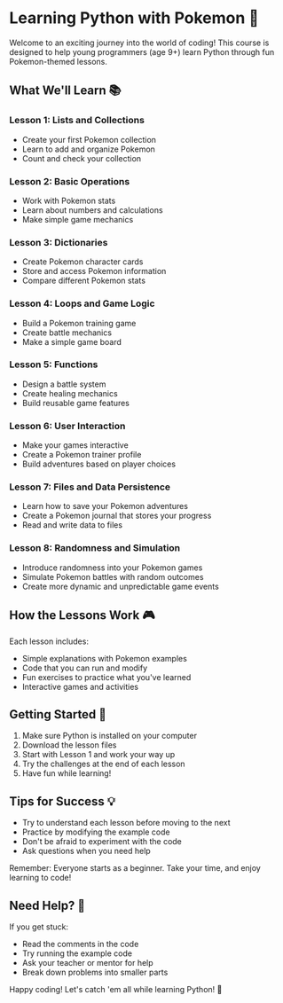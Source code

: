 # Learning Python with Pokemon 🐉

Welcome to an exciting journey into the world of coding! This course is designed to help young programmers (age 9+) learn Python through fun Pokemon-themed lessons.

## What We'll Learn 📚

### Lesson 1: Lists and Collections
- Create your first Pokemon collection
- Learn to add and organize Pokemon
- Count and check your collection

### Lesson 2: Basic Operations
- Work with Pokemon stats
- Learn about numbers and calculations
- Make simple game mechanics

### Lesson 3: Dictionaries
- Create Pokemon character cards
- Store and access Pokemon information
- Compare different Pokemon stats

### Lesson 4: Loops and Game Logic
- Build a Pokemon training game
- Create battle mechanics
- Make a simple game board

### Lesson 5: Functions
- Design a battle system
- Create healing mechanics
- Build reusable game features

### Lesson 6: User Interaction
- Make your games interactive
- Create a Pokemon trainer profile
- Build adventures based on player choices

### Lesson 7: Files and Data Persistence
- Learn how to save your Pokemon adventures
- Create a Pokemon journal that stores your progress
- Read and write data to files


### Lesson 8: Randomness and Simulation
- Introduce randomness into your Pokemon games
- Simulate Pokemon battles with random outcomes
- Create more dynamic and unpredictable game events

## How the Lessons Work 🎮

Each lesson includes:
- Simple explanations with Pokemon examples
- Code that you can run and modify
- Fun exercises to practice what you've learned
- Interactive games and activities

## Getting Started 🚀

1. Make sure Python is installed on your computer
2. Download the lesson files
3. Start with Lesson 1 and work your way up
4. Try the challenges at the end of each lesson
5. Have fun while learning!

## Tips for Success 💡

- Try to understand each lesson before moving to the next
- Practice by modifying the example code
- Don't be afraid to experiment with the code
- Ask questions when you need help

Remember: Everyone starts as a beginner. Take your time, and enjoy learning to code!

## Need Help? 🤔

If you get stuck:
- Read the comments in the code
- Try running the example code
- Ask your teacher or mentor for help
- Break down problems into smaller parts

Happy coding! Let's catch 'em all while learning Python! 🌟